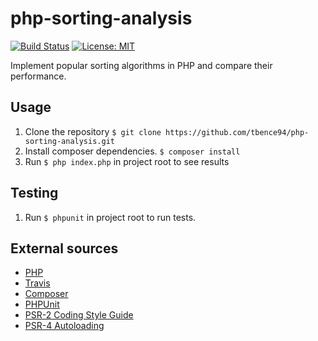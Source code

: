 # php-sorting-analysis
[![Build Status](https://travis-ci.org/tbence94/php-sorting-analysis.svg?branch=master)](https://travis-ci.org/tbence94/php-sorting-analysis)
[![License: MIT](https://img.shields.io/badge/License-MIT-blue.svg)](https://opensource.org/licenses/MIT)

Implement popular sorting algorithms in PHP and compare their performance.

## Usage
1. Clone the repository `$ git clone https://github.com/tbence94/php-sorting-analysis.git`
2. Install composer dependencies. `$ composer install`
3. Run `$ php index.php` in project root to see results

## Testing
1. Run `$ phpunit` in project root to run tests.

## External sources
* [PHP](http://php.net)
* [Travis](http://travis-ci.org)
* [Composer](https://getcomposer.org/)
* [PHPUnit](https://phpunit.de/)
* [PSR-2 Coding Style Guide](http://www.php-fig.org/psr/psr-2/)
* [PSR-4 Autoloading](http://www.php-fig.org/psr/psr-4/)